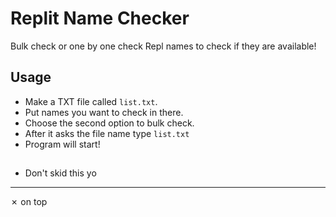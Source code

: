 # Replit Name Checker
Bulk check or one by one check Repl names to check if they are available!

## Usage
- Make a TXT file called `list.txt`.
- Put names you want to check in there.
- Choose the second option to bulk check.
- After it asks the file name type `list.txt`
- Program will start!

##
- Don't skid this yo
----
✗ on top
